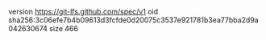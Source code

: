 version https://git-lfs.github.com/spec/v1
oid sha256:3c06efe7b4b09613d3fcfde0d20075c3537e921781b3ea77bba2d9a042630674
size 466
